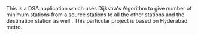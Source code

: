 This is a DSA application which uses Dijkstra's Algorithm to give number of minimum stations from a source stations to all the other stations and the destination station as well . 
This particular project is based on Hyderabad metro.
